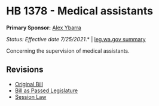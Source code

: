 # HB 1378 - Medical assistants
**Primary Sponsor:** [Alex Ybarra](/person/leg/ybarra_al.md)

*Status: Effective date 7/25/2021*.* | [leg.wa.gov summary](https://app.leg.wa.gov/billsummary?BillNumber=1378&Year=2021)

Concerning the supervision of medical assistants.

## Revisions
* [Original Bill](1/)
* [Bill as Passed Legislature](1/)
* [Session Law](1/)